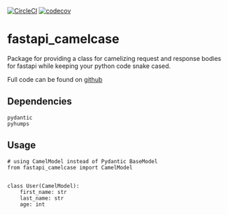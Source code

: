 [![CircleCI](https://circleci.com/gh/ahmednafies/fastapi_camelcase.svg?style=shield)](https://circleci.com/gh/ahmednafies/fastapi_camelcase) [![codecov](https://codecov.io/gh/ahmednafies/fastapi_camelcase/branch/master/graph/badge.svg)](https://codecov.io/gh/ahmednafies/fastapi_camelcase)
# fastapi_camelcase
Package for providing a class for camelizing request and response bodies for fastapi
while keeping your python code snake cased.

Full code can be found on [github](https://github.com/ahmednafies/fastapi_camelcase)

## Dependencies 
    pydantic
    pyhumps

## Usage
    # using CamelModel instead of Pydantic BaseModel
    from fastapi_camelcase import CamelModel


    class User(CamelModel):
        first_name: str
        last_name: str
        age: int

